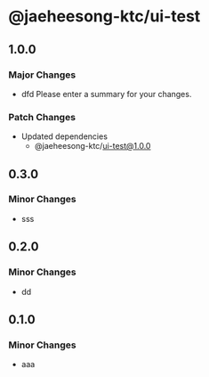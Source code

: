 # @jaeheesong-ktc/ui-test

## 1.0.0

### Major Changes

- dfd Please enter a summary for your changes.

### Patch Changes

- Updated dependencies
  - @jaeheesong-ktc/ui-test@1.0.0

## 0.3.0

### Minor Changes

- sss

## 0.2.0

### Minor Changes

- dd

## 0.1.0

### Minor Changes

- aaa
